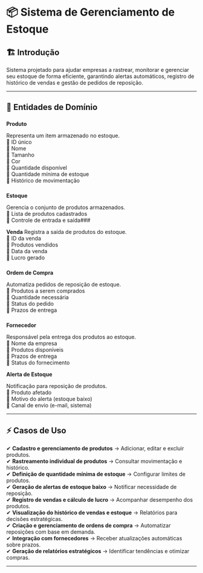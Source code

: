 # 📦 Sistema de Gerenciamento de Estoque

## 🏗 Introdução

Sistema projetado para ajudar empresas a rastrear, monitorar e gerenciar seu estoque de forma eficiente, garantindo alertas automáticos, registro de histórico de vendas e gestão de pedidos de reposição.

---

## 📌 Entidades de Domínio

### 

**Produto**

Representa um item armazenado no estoque.  
🔹 ID único  
🔹 Nome   
🔹 Tamanho   
🔹 Cor   
🔹 Quantidade disponível   
🔹 Quantidade mínima de estoque   
🔹 Histórico de movimentação  

### 

**Estoque**

Gerencia o conjunto de produtos armazenados.  
🔹 Lista de produtos cadastrados  
🔹 Controle de entrada e saída### 

**Venda**
Registra a saída de produtos do estoque.  
🔹 ID da venda  
🔹 Produtos vendidos  
🔹 Data da venda  
🔹 Lucro gerado

### 

**Ordem de Compra**

Automatiza pedidos de reposição de estoque.  
🔹 Produtos a serem comprados  
🔹 Quantidade necessária  
🔹 Status do pedido  
🔹 Prazos de entrega   

### 

**Fornecedor**

Responsável pela entrega dos produtos ao estoque.  
🔹 Nome da empresa   
🔹 Produtos disponíveis   
🔹 Prazos de entrega    
🔹 Status do fornecimento  
 
 **Alerta de Estoque**
 
 Notificação para reposição de produtos.  
 🔹 Produto afetado   
 🔹 Motivo do alerta (estoque baixo)   
 🔹 Canal de envio (e-mail, sistema)  
 
 ---
 
 ## ⚡ Casos de Uso
  
 ✔ **Cadastro e gerenciamento de produtos** → Adicionar, editar e excluir produtos.  
 ✔ **Rastreamento individual de produtos** → Consultar movimentação e histórico.  
 ✔ **Definição de quantidade mínima de estoque** → Configurar limites de produtos.  
 ✔ **Geração de alertas de estoque baixo** → Notificar necessidade de reposição.  
 ✔ **Registro de vendas e cálculo de lucro** → Acompanhar desempenho dos produtos.  
 ✔ **Visualização do histórico de vendas e estoque** → Relatórios para decisões estratégicas.  
 ✔ **Criação e gerenciamento de ordens de compra** → Automatizar reposições com base em demanda.  
 ✔ **Integração com fornecedores** → Receber atualizações automáticas sobre prazos.  
 ✔ **Geração de relatórios estratégicos** → Identificar tendências e otimizar compras.
 
 ---
